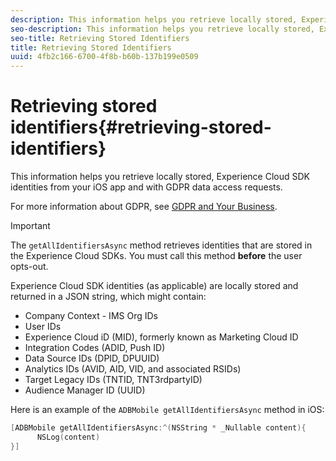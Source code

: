 ```yaml
---
description: This information helps you retrieve locally stored, Experience Cloud SDK identities from your iOS app and with GDPR data access requests.
seo-description: This information helps you retrieve locally stored, Experience Cloud SDK identities from your iOS app and with GDPR data access requests.
seo-title: Retrieving Stored Identifiers
title: Retrieving Stored Identifiers
uuid: 4fb2c166-6700-4f8b-b60b-137b199e0509
---
```


# Retrieving stored identifiers{#retrieving-stored-identifiers}

This information helps you retrieve locally stored, Experience Cloud SDK identities from your iOS app and with GDPR data access requests.

For more information about GDPR, see [GDPR and Your Business](https://www.adobe.com/privacy/general-data-protection-regulation.html).

>[!IMPORTANT]
>
>The `getAllIdentifiersAsync` method retrieves identities that are stored in the Experience Cloud SDKs. You must call this method **before** the user opts-out.

Experience Cloud SDK identities (as applicable) are locally stored and returned in a JSON string, which might contain:

* Company Context - IMS Org IDs 
* User IDs 
* Experience Cloud iD (MID), formerly known as Marketing Cloud ID 
* Integration Codes (ADID, Push ID) 
* Data Source IDs (DPID, DPUUID) 
* Analytics IDs (AVID, AID, VID, and associated RSIDs) 
* Target Legacy IDs (TNTID, TNT3rdpartyID) 
* Audience Manager ID (UUID)

Here is an example of the `ADBMobile getAllIdentifiersAsync` method in iOS:

```objective-c
[ADBMobile getAllIdentifiersAsync:^(NSString * _Nullable content){
      NSLog(content) 
}]
```

